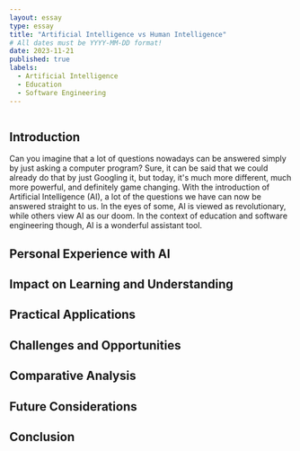 ```yaml
---
layout: essay
type: essay
title: "Artificial Intelligence vs Human Intelligence"
# All dates must be YYYY-MM-DD format!
date: 2023-11-21
published: true
labels:
  - Artificial Intelligence
  - Education
  - Software Engineering
---
```


<img src="https://cdn.sanity.io/images/tlr8oxjg/production/afce27d5dcb021422c709cb5bf60cb3a33f7376d-1456x816.png?w=3840&q=80&fit=clip&auto=format" alt="">

## Introduction

Can you imagine that a lot of questions nowadays can be answered simply by just asking a computer program? Sure, it can be said that we could already do that by just Googling it, but today, it's much more different, much more powerful, and definitely game changing. With the introduction of Artificial Intelligence (AI), a lot of the questions we have can now be answered straight to us. In the eyes of some, AI is viewed as revolutionary, while others view AI as our doom. In the context of education and software engineering though, AI is a wonderful assistant tool.

## Personal Experience with AI



## Impact on Learning and Understanding

## Practical Applications

## Challenges and Opportunities

## Comparative Analysis

## Future Considerations

## Conclusion